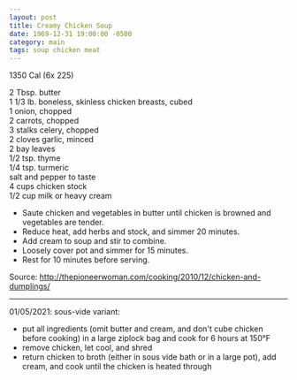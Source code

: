 ```yaml
---
layout: post
title: Creamy Chicken Soup
date: 1969-12-31 19:00:00 -0500
category: main
tags: soup chicken meat
---
```

1350 Cal (6x 225)

2 Tbsp. butter  
1 1/3 lb. boneless, skinless chicken breasts, cubed  
1 onion, chopped  
2 carrots, chopped  
3 stalks celery, chopped  
2 cloves garlic, minced  
2 bay leaves  
1/2 tsp. thyme  
1/4 tsp. turmeric  
salt and pepper to taste  
4 cups chicken stock  
1/2 cup milk or heavy cream  

* Saute chicken and vegetables in butter until chicken is browned and vegetables are tender.
* Reduce heat, add herbs and stock, and simmer 20 minutes.
* Add cream to soup and stir to combine.
* Loosely cover pot and simmer for 15 minutes.
* Rest for 10 minutes before serving.

Source: <http://thepioneerwoman.com/cooking/2010/12/chicken-and-dumplings/>

---

01/05/2021: sous-vide variant:

* put all ingredients (omit butter and cream, and don't cube chicken before cooking) in a large
  ziplock bag and cook for 6 hours at 150°F
* remove chicken, let cool, and shred
* return chicken to broth (either in sous vide bath or in a large pot), add cream, and cook until
  the chicken is heated through
